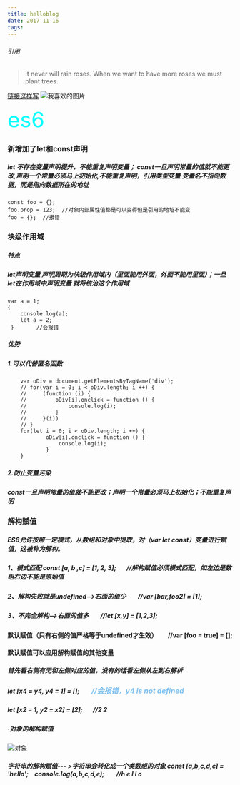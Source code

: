 ```yaml
---
title: helloblog
date: 2017-11-16
tags:
---
```

###### 引用
> It never will rain roses. When we want to have more roses we must plant trees.

[链接这样写](http://www.baidu.com)
![我喜欢的图片](./images/11-16.jpg)

<font color=#0ff size=7>es6</font>
### 新增加了let和const声明
#####  let 不存在变量声明提升，不能重复声明变量； const一旦声明常量的值就不能更改,声明一个常量必须马上初始化,不能重复声明，引用类型变量 变量名不指向数据，而是指向数据所在的地址 
```{bash}.
const foo = {};
foo.prop = 123;  //对象内部属性值都是可以变得但是引用的地址不能变
foo = {};  //报错
```
### 块级作用域
##### 特点 
##### let声明变量 声明周期为块级作用域内（里面能用外面，外面不能用里面）；一旦let在作用域中声明变量 就将统治这个作用域
```{bash}.
var a = 1;
{
    console.log(a);
    let a = 2;
 }       //会报错
```
##### 优势
##### 1.可以代替匿名函数
```{bash}.
    var oDiv = document.getElementsByTagName('div');
    // for(var i = 0; i < oDiv.length; i ++) {
    //     (function (i) {
    //         oDiv[i].onclick = function () {
    //             console.log(i);
    //         }
    //     }(i))
    // }
    for(let i = 0; i < oDiv.length; i ++) {
            oDiv[i].onclick = function () {
                console.log(i);
            }
    }     
```
##### 2.防止变量污染
##### const一旦声明常量的值就不能更改；声明一个常量必须马上初始化；不能重复声明
### 解构赋值
##### ES6允许按照一定模式，从数组和对象中提取，对（var let const）变量进行赋值，这被称为解构。
##### 1、模式匹配  const [a, b ,c] = [1, 2, 3];&nbsp; &nbsp; &nbsp; &nbsp;//解构赋值必须模式匹配，如左边是数组右边不能是原始值  
##### 2、解构失败就是undefined-->右面的值少&nbsp; &nbsp; &nbsp; &nbsp; //var [bar,foo2] = [1];

##### 3、不完全解构-->右面的值多&nbsp; &nbsp; &nbsp; &nbsp; //let [x,y] = [1,2,3];
#### 默认赋值（只有右侧的值严格等于undefined才生效）  &nbsp; &nbsp; &nbsp; //var [foo = true] = [];
#### 默认赋值可以应用解构赋值的其他变量
##### 首先看右侧有无和左侧对应的值，没有的话看左侧从左到右解析
#####  let [x4 = y4, y4 = 1] = [];<font color=#7EC0EE size=3>&nbsp; &nbsp; &nbsp; &nbsp;//会报错，y4 is not defined</font>
#####  let [x2 = 1, y2 = x2] = [2];&nbsp; &nbsp; &nbsp; &nbsp;//2 2
##### ·对象的解构赋值
![对象](/images/解构1.png)
##### 字符串的解构赋值--- >字符串会转化成一个类数组的对象    const [a,b,c,d,e] = 'hello';&nbsp; &nbsp; console.log(a,b,c,d,e);&nbsp; &nbsp; &nbsp; &nbsp; //h e l l o

